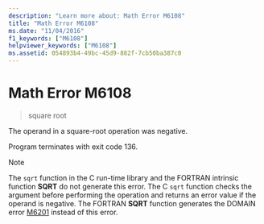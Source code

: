 ```yaml
---
description: "Learn more about: Math Error M6108"
title: "Math Error M6108"
ms.date: "11/04/2016"
f1_keywords: ["M6108"]
helpviewer_keywords: ["M6108"]
ms.assetid: 054893b4-49bc-45d9-882f-7cb50ba387c0
---
```

# Math Error M6108

> square root

The operand in a square-root operation was negative.

Program terminates with exit code 136.

> [!NOTE]
> The `sqrt` function in the C run-time library and the FORTRAN intrinsic function **SQRT** do not generate this error. The C `sqrt` function checks the argument before performing the operation and returns an error value if the operand is negative. The FORTRAN **SQRT** function generates the DOMAIN error [M6201](../../error-messages/tool-errors/math-error-m6201.md) instead of this error.
